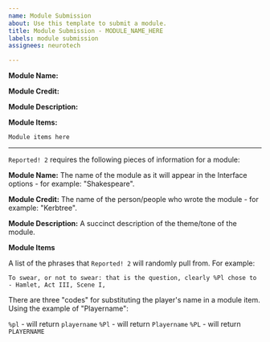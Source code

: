 ```yaml
---
name: Module Submission
about: Use this template to submit a module.
title: Module Submission - MODULE_NAME_HERE
labels: module submission
assignees: neurotech

---
```


**Module Name:** 

**Module Credit:** 

**Module Description:** 

**Module Items:**

```
Module items here
```

---

`Reported! 2` requires the following pieces of information for a module:

**Module Name:** The name of the module as it will appear in the Interface options - for example: "Shakespeare".

**Module Credit:** The name of the person/people who wrote the module - for example: "Kerbtree".

**Module Description:** A succinct description of the theme/tone of the module.

**Module Items**

A list of the phrases that `Reported! 2` will randomly pull from. For example:

```
To swear, or not to swear: that is the question, clearly %Pl chose to - Hamlet, Act III, Scene I,
```

There are three "codes" for substituting the player's name in a module item. Using the example of "Playername":

`%pl` - will return `playername`
`%Pl` - will return `Playername`
`%PL` - will return `PLAYERNAME`
